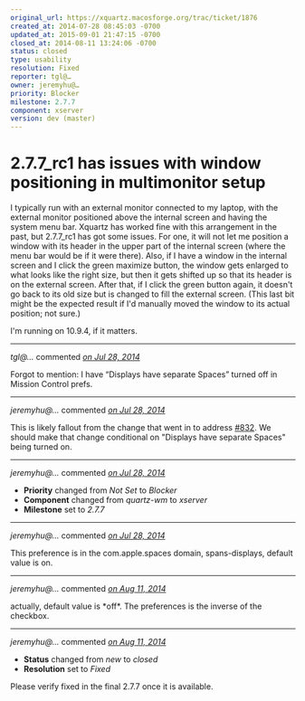```yaml
---
original_url: https://xquartz.macosforge.org/trac/ticket/1876
created_at: 2014-07-28 08:45:03 -0700
updated_at: 2015-09-01 21:47:15 -0700
closed_at: 2014-08-11 13:24:06 -0700
status: closed
type: usability
resolution: Fixed
reporter: tgl@…
owner: jeremyhu@…
priority: Blocker
milestone: 2.7.7
component: xserver
version: dev (master)
---
```


2.7.7\_rc1 has issues with window positioning in multimonitor setup
===================================================================


I typically run with an external monitor connected to my laptop, with the external monitor positioned above the internal screen and having the system menu bar. Xquartz has worked fine with this arrangement in the past, but 2.7.7\_rc1 has got some issues. For one, it will not let me position a window with its header in the upper part of the internal screen (where the menu bar would be if it were there). Also, if I have a window in the internal screen and I click the green maximize button, the window gets enlarged to what looks like the right size, but then it gets shifted up so that its header is on the external screen. After that, if I click the green button again, it doesn't go back to its old size but is changed to fill the external screen. (This last bit might be the expected result if I'd manually moved the window to its actual position; not sure.)

I'm running on 10.9.4, if it matters.



---

*tgl@…* commented *[on Jul 28, 2014](https://xquartz.macosforge.org/trac/ticket/1876#comment:1 "July 28, 2014 at 8:48 AM PDT")*

Forgot to mention: I have “Displays have separate Spaces” turned off in Mission Control prefs.



---

*jeremyhu@…* commented *[on Jul 28, 2014](https://xquartz.macosforge.org/trac/ticket/1876#comment:2 "July 28, 2014 at 11:36 AM PDT")*

This is likely fallout from the change that went in to address [\#⁠832](https://xquartz.macosforge.org/trac/ticket/832). We should make that change conditional on "Displays have separate Spaces" being turned on.



---

*jeremyhu@…* commented *[on Jul 28, 2014](https://xquartz.macosforge.org/trac/ticket/1876#comment:3 "July 28, 2014 at 11:37 AM PDT")*

-   **Priority** changed from *Not Set* to *Blocker*
-   **Component** changed from *quartz-wm* to *xserver*
-   **Milestone** set to *2.7.7*



---

*jeremyhu@…* commented *[on Jul 28, 2014](https://xquartz.macosforge.org/trac/ticket/1876#comment:4 "July 28, 2014 at 11:39 AM PDT")*

This preference is in the com.apple.spaces domain, spans-displays, default value is on.



---

*jeremyhu@…* commented *[on Aug 11, 2014](https://xquartz.macosforge.org/trac/ticket/1876#comment:5 "August 11, 2014 at 1:08 PM PDT")*

actually, default value is \*off\*. The preferences is the inverse of the checkbox.



---

*jeremyhu@…* commented *[on Aug 11, 2014](https://xquartz.macosforge.org/trac/ticket/1876#comment:6 "August 11, 2014 at 1:24 PM PDT")*

-   **Status** changed from *new* to *closed*
-   **Resolution** set to *Fixed*

Please verify fixed in the final 2.7.7 once it is available.



